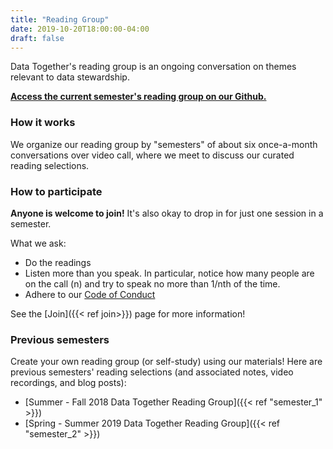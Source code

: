 ```yaml
---
title: "Reading Group"
date: 2019-10-20T18:00:00-04:00
draft: false
---
```


Data Together's reading group is an ongoing conversation on themes relevant to data stewardship.

**[Access the current semester's reading group on our Github.](https://github.com/datatogether/reading_datatogether)**

### How it works

We organize our reading group by "semesters" of about six once-a-month conversations over video call, where we meet to discuss our curated reading selections.

### How to participate

**Anyone is welcome to join!** It's also okay to drop in for just one session in a semester.

What we ask:

* Do the readings
* Listen more than you speak. In particular, notice how many people are on the call (n) and try to speak no more than 1/nth of the time.
* Adhere to our [Code of Conduct](https://github.com/datatogether/datatogether/blob/master/CONDUCT.md)

See the [Join]({{< ref join>}}) page for more information!

### Previous semesters

Create your own reading group (or self-study) using our materials! Here are previous semesters' reading selections (and associated notes, video recordings, and blog posts):

* [Summer - Fall 2018 Data Together Reading Group]({{< ref "semester_1" >}})
* [Spring - Summer 2019 Data Together Reading Group]({{< ref "semester_2" >}})